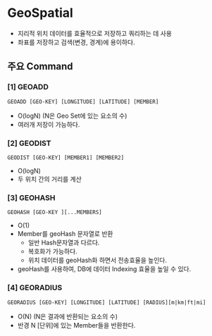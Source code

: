 # GeoSpatial
- 지리적 위치 데이터를 효율적으로 저장하고 쿼리하는 데 사용
- 좌표를 저장하고 검색(변경, 경계)에 용이하다. 

## 주요 Command
### [1] GEOADD
 ```
 GEOADD [GEO-KEY] [LONGITUDE] [LATITUDE] [MEMBER]
 ```
- O(logN) (N은 Geo Set에 있는 요소의 수)
- 여러개 저장이 가능하다. 

### [2] GEODIST
```shell
GEODIST [GEO-KEY] [MEMBER1] [MEMBER2]
```
- O(logN)
- 두 위치 간의 거리를 계산

### [3] GEOHASH
```shell
GEOHASH [GEO-KEY ][...MEMBERS]
```
- O(1)
- Member를 geoHash 문자열로 반환
  - 일반 Hash문자열과 다르다.
  - 복호화가 가능하다.
  - 위치 데이터를 geoHash화 하면서 전송효율을 높인다.
- geoHash를 사용하여, DB에 데이터 Indexing 효율을 높일 수 있다.

### [4] GEORADIUS
```shell
GEORADIUS [GEO-KEY] [LONGITUDE] [LATITUDE] [RADIUS][m|km|ft|mi]
```
- O(N) (N은 결과에 반환되는 요소의 수)
- 반경 N [단위]에 있는 Member들을 반환한다.